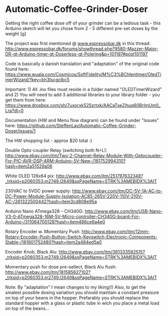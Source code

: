 # Automatic-Coffee-Grinder-Doser
Getting the right coffee dose off of your grinder can be a tedious task - this Arduino sketch will let you chose from 2 - 5 different pre-set doses by the weight [g]

The project was first mentioned @ www.espressobar.dk in this thread: http://www.espressobar.dk/forums/showthread.php?9580-Mazzer-Major-DR-gt-Arduino-timer-gt-Doserless-gt-Polering&p=101197#post101197

Code is basically a danish translation and "adaptation" of the original code found here: https://www.wuala.com/Cosmicos/SoftFidelity/M%C3%BChlentimer/OledTimerWizard/?key=bh3lscgclbc5

Important: 1) All .ino files must reside in a folder named "OLEDTimerWizard" and 2) You will need to add 3 additional libraries to your library folder - you get them from here: https://www.dropbox.com/sh/7uxorxk525zrtxk/AACaTxeZjhuq60BrImUm0_Lra?dl=0

Documentation (HW and Menu flow diagram) can be found under "Issues" here:
https://github.com/SteffenLav/Automatic-Coffee-Grinder-Doser/issues/1


The HW shopping list - approx $20 total :)

Double Opto-coupler Relay (switching both N+L):
http://www.ebay.com/itm/Two-2-Channel-Relay-Module-With-Optocoupler-For-PIC-AVR-DSP-ARM-Arduino-5V-New-/181752994310?hash=item2a51529a06

White OLED 128x64 pix:
http://www.ebay.com/itm/251797632348?_trksid=p2060353.m2749.l2649&ssPageName=STRK%3AMEBIDX%3AIT

230VAC to 5VDC power supply:
http://www.ebay.com/itm/DC-5V-1A-AC-to-DC-Power-Module-Supply-Isolation-AC85-265V-220V-110V-210V-AC-/261322500442?hash=item3cd808e95a

Arduino Nano ATmega328 – CH340G:
http://www.ebay.com/itm/USB-Nano-V3-0-ATmega328-16M-5V-Micro-controller-CH340G-board-For-Arduino-/311064700128?hash=item486ce6a4e0

Rotary Encoder w. Momentary Push:
http://www.ebay.com/itm/12mm-Rotary-Encoder-Push-Button-Switch-Keyswitch-Electronic-Components-Stable-/181601752480?hash=item2a484ed5a0

Encoder Knob, Black Alu:
http://www.ebay.com/itm/361333592515?_trksid=p2060353.m2749.l2649&ssPageName=STRK%3AMEBIDX%3AIT

Momentary push for dose pre-sellect, Black Alu flush:
http://www.ebay.com/itm/181585627102?_trksid=p2060353.m2749.l2649&ssPageName=STRK%3AMEBIDX%3AIT


Note: By "adaptation" I mean changes to my liking(!) Also, to get the smalest possible dosing variation you should maintain a constant preasure on top of your beans in the hopper. Prefarably you should replace the standard hopper with a glass or plastic tube in wich you place a metal load on top of the beans...
